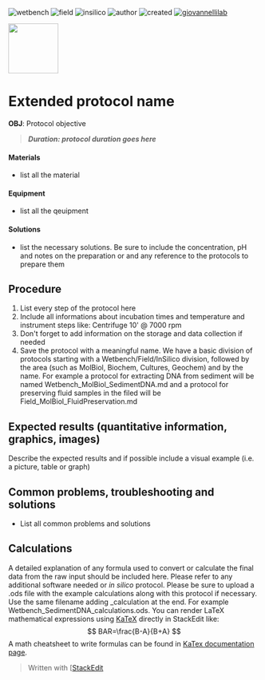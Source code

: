 ![wetbench](https://img.shields.io/badge/TYPE-wet_bench-brigthgreen)
![field](https://img.shields.io/badge/TYPE-field_protocol-e9b96e)
![insilico](https://img.shields.io/badge/TYPE-in_silico-d3d7cf)
![author](https://img.shields.io/badge/AUTHOR-name_lastname-ad7fa8)
![created](https://img.shields.io/badge/created-ddmmyyyy-lightgray)
[![giovannellilab](https://img.shields.io/badge/BY-Giovannelli_Lab-blue)](http://dgiovannelli.github.io)
 
 <img src="https://dgiovannelli.github.io//images/logopic/giovannellilab.png" width="100 px">
 
# Extended protocol name

**OBJ**: Protocol objective

>***Duration: protocol duration goes here***

#### Materials
- list all the material

#### Equipment
- list all the qeuipment

#### Solutions
- list the necessary solutions. Be sure to include the concentration, pH and notes on the preparation or and any reference to the protocols to prepare them

## Procedure
1. List every step of the protocol here
2. Include all informations about incubation times and temperature and instrument steps like:  Centrifuge 10' @ 7000 rpm
3. Don't forget to add information on the storage and data collection if needed
4. Save the protocol with a meaningful name. We have a basic division of protocols starting with a Wetbench/Field/InSilico division, followed by the area (such as MolBiol, Biochem, Cultures, Geochem) and by the name. For example a protocol for extracting DNA from sediment will be named Wetbench_MolBiol_SedimentDNA.md and a protocol for preserving fluid samples in the filed will be Field_MolBiol_FluidPreservation.md

## Expected results (quantitative information, graphics, images)
Describe the expected results and if possible include a visual example (i.e. a picture, table or graph)

## Common problems, troubleshooting and solutions
- List all common problems and solutions

## Calculations
A detailed explanation of any formula used to convert or calculate the final data from the raw input should be included here. Please refer to any additional software needed or _in silico_ protocol. Please be sure to upload a .ods file with the example calculations along with this protocol if necessary. Use the same filename adding _calculation at the end. For example Wetbench_SedimentDNA_calculations.ods. You can render LaTeX mathematical expressions using [KaTeX](https://khan.github.io/KaTeX/) directly in StackEdit like:
$$
BAR=\frac{B-A}{B+A}
$$
A math cheatsheet to write formulas can be found in [KaTex documentation page](https://katex.org/docs/supported.html).

> Written with [[StackEdit](https://stackedit.io/)
